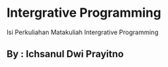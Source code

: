 # Intergrative Programming

Isi Perkuliahan Matakuliah Intergrative Programming
## By : Ichsanul Dwi Prayitno